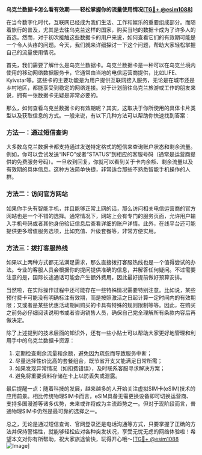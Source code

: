 **乌克兰数据卡怎么看有效期——轻松掌握你的流量使用情况[[TG💪+ @esim1088](https://t.me/s/esim1088)]**

在当今数字化时代，互联网已经成为我们生活、工作和娱乐的重要组成部分。而随着旅行的普及，尤其是去往乌克兰这样的国家，购买当地的数据卡成为了许多人的首选。然而，对于初次接触这些数据卡的用户来说，如何查看它们的有效期可能是一个令人头疼的问题。今天，我们就来详细探讨一下这个问题，帮助大家轻松掌握自己的流量使用情况。

首先，我们需要了解什么是乌克兰数据卡。乌克兰数据卡是一种可以在乌克兰境内使用的移动网络数据服务卡，它通常由当地的电信运营商提供，比如LIFE、Kyivstar等。这些卡的主要功能是为用户提供互联网接入服务，无论是在城市还是乡村地区，都能享受到稳定的网络连接。对于计划前往乌克兰旅游或工作的朋友来说，拥有一张数据卡无疑是非常必要的。

那么，如何查看乌克兰数据卡的有效期呢？其实，这取决于你所使用的具体卡片类型以及获取信息的方式。一般来说，有以下几种方法可以帮助你快速找到答案：

### 方法一：通过短信查询

大多数乌克兰数据卡都支持通过发送特定格式的短信来查询账户状态和剩余流量。例如，你可以尝试发送“INFO”或者“STATUS”到相应的客服号码（通常是运营商提供的免费服务号码）。一旦收到回复，你就可以看到关于卡内余额、剩余流量以及有效期的具体信息。这种方法简单快捷，非常适合那些不熟悉智能手机操作的人群。

### 方法二：访问官方网站

如果你手头有智能手机，并且能够正常上网的话，那么访问相关电信运营商的官方网站也是一个不错的选择。通常情况下，网站上会有专门的服务页面，允许用户输入手机号码或者其他身份验证信息后查看详细的账户详情。此外，在线平台还可能提供更多增值服务选项，比如充值、升级套餐等，非常方便实用。

### 方法三：拨打客服热线

如果以上两种方式都无法满足需求，那么直接拨打客服热线也是一个值得尝试的办法。专业的客服人员会根据你的提问提供准确的信息，并解答任何疑问。不过需要注意的是，国际长途通话可能会产生额外费用，因此最好提前做好预算安排。

当然啦，在实际操作过程中还可能存在一些特殊情况需要特别注意。比如说，某些预付费卡可能没有明确标注有效期，而是按照激活之日起计算一定时间内的有效期限；又或者是某些优惠活动期间购买的卡具有特殊的规则限制等等。因此，在购买之前务必仔细阅读说明书或者咨询销售人员，确保自己完全理解所有条款内容后再做决定。

除了上述提到的技术层面的知识外，还有一些小贴士可以帮助大家更好地管理和利用手中的乌克兰数据卡资源：

1. 定期检查剩余流量和余额，避免因为疏忽而导致服务中断；
2. 尽量选择性价比高的套餐组合，既节省开支又能满足日常所需；
3. 如果发现异常情况（如扣费错误），及时联系客服寻求解决方案；
4. 避免将重要资料存储在卡上以防丢失或泄露。

最后提醒一点：随着科技的发展，越来越多的人开始关注虚拟SIM卡(eSIM)技术的应用前景。相比传统物理SIM卡而言，eSIM具备无需更换设备即可切换运营商、支持多国漫游等诸多优势，未来或许将成为主流趋势之一。但对于现阶段而言，普通物理SIM卡仍然是最可靠的选择之一。

总之，无论是通过短信查询、官网登录还是电话沟通等方式，只要掌握了正确的方法并保持警惕性，就能够轻松应对各种突发状况，享受无忧无虑的网络体验啦！希望本文对你有所帮助，祝大家旅途愉快，玩得开心哦～[[TG💪+ @esim1088](https://t.me/s/esim1088) ![Image](https://i.postimg.cc/4NQfJmqS/Snipaste-2025-05-13-00-14-12.png)]